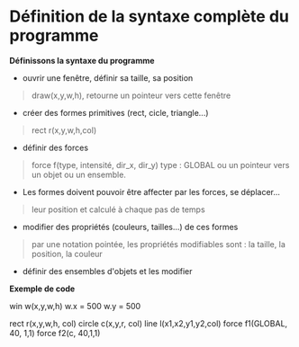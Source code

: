 # Définition de la syntaxe complète du programme

**Définissons la syntaxe du programme**

- ouvrir une fenêtre, définir sa taille, sa position
> draw(x,y,w,h), retourne un pointeur vers cette fenêtre

- créer des formes primitives (rect, cicle, triangle...)
> rect r(x,y,w,h,col)
- définir des forces
> force f(type, intensité, dir_x, dir_y)
> type : GLOBAL ou un pointeur vers un objet ou un ensemble.
- Les formes doivent pouvoir être affecter par les forces, se déplacer...
>leur position et calculé à chaque pas de temps  
- modifier des propriétés (couleurs, tailles...) de ces formes
> par une notation pointée, les propriétés modifiables sont :
> la taille, la position, la couleur 
- définir des ensembles d'objets et les modifier

**Exemple de code**

win w(x,y,w,h)
w.x = 500
w.y = 500

rect r(x,y,w,h, col)
circle c(x,y,r, col)
line l(x1,x2,y1,y2,col)
force f1(GLOBAL, 40, 1,1)
force f2(c, 40,1,1)

